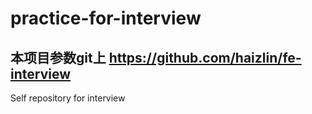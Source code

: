# practice-for-interview

## 本项目参数git上  https://github.com/haizlin/fe-interview

Self repository for interview
